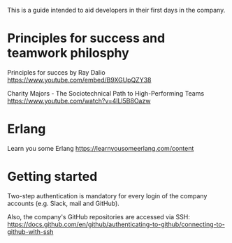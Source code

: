 This is a guide intended to aid developers in their first days in the company.

# Principles for success and teamwork philosphy

Principles for succes by Ray Dalio
https://www.youtube.com/embed/B9XGUpQZY38

Charity Majors - The Sociotechnical Path to High-Performing Teams
https://www.youtube.com/watch?v=4lLl5B8Oazw

# Erlang

Learn you some Erlang
https://learnyousomeerlang.com/content


# Getting started

Two-step authentication is mandatory for every login of the company accounts (e.g. Slack, mail and GitHub).

Also, the company's GitHub repositories are accessed via SSH:
https://docs.github.com/en/github/authenticating-to-github/connecting-to-github-with-ssh


